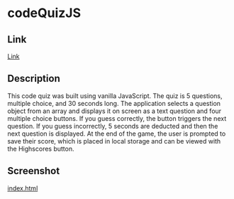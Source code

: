 # codeQuizJS

## Link

[Link](https://seff0.github.io/codeQuizJS/)

## Description

This code quiz was built using vanilla JavaScript. The quiz is 5 questions, multiple choice, and 30 seconds long. The application selects a question object from an array and displays it on screen as a text question and four multiple choice buttons. If you guess correctly, the button triggers the next question. If you guess incorrectly, 5 seconds are deducted and then the next question is displayed. At the end of the game, the user is prompted to save their score, which is placed in local storage and can be viewed with the Highscores button.

## Screenshot

[index.html](./assets/codequiz.png)
